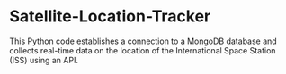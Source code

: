 # Satellite-Location-Tracker
This Python code establishes a connection to a MongoDB database and collects real-time data on the location of the International Space Station (ISS) using an API.
